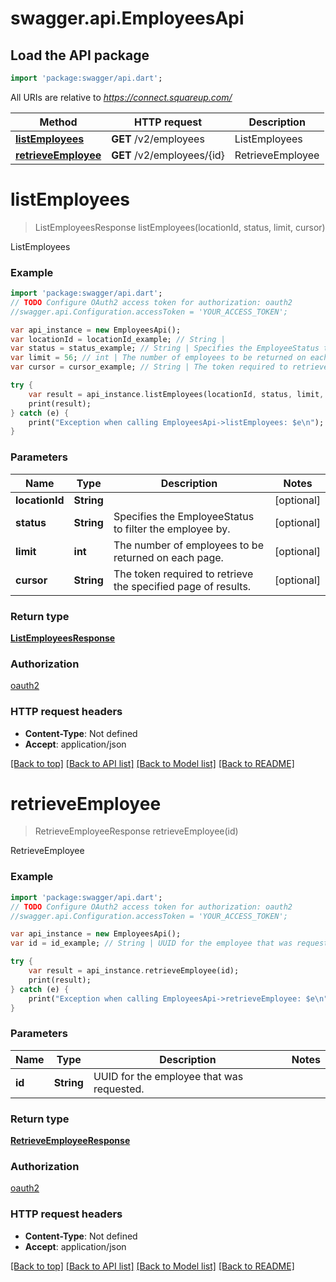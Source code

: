 # swagger.api.EmployeesApi

## Load the API package
```dart
import 'package:swagger/api.dart';
```

All URIs are relative to *https://connect.squareup.com/*

Method | HTTP request | Description
------------- | ------------- | -------------
[**listEmployees**](EmployeesApi.md#listEmployees) | **GET** /v2/employees | ListEmployees
[**retrieveEmployee**](EmployeesApi.md#retrieveEmployee) | **GET** /v2/employees/{id} | RetrieveEmployee

# **listEmployees**
> ListEmployeesResponse listEmployees(locationId, status, limit, cursor)

ListEmployees

### Example
```dart
import 'package:swagger/api.dart';
// TODO Configure OAuth2 access token for authorization: oauth2
//swagger.api.Configuration.accessToken = 'YOUR_ACCESS_TOKEN';

var api_instance = new EmployeesApi();
var locationId = locationId_example; // String | 
var status = status_example; // String | Specifies the EmployeeStatus to filter the employee by.
var limit = 56; // int | The number of employees to be returned on each page.
var cursor = cursor_example; // String | The token required to retrieve the specified page of results.

try {
    var result = api_instance.listEmployees(locationId, status, limit, cursor);
    print(result);
} catch (e) {
    print("Exception when calling EmployeesApi->listEmployees: $e\n");
}
```

### Parameters

Name | Type | Description  | Notes
------------- | ------------- | ------------- | -------------
 **locationId** | **String**|  | [optional] 
 **status** | **String**| Specifies the EmployeeStatus to filter the employee by. | [optional] 
 **limit** | **int**| The number of employees to be returned on each page. | [optional] 
 **cursor** | **String**| The token required to retrieve the specified page of results. | [optional] 

### Return type

[**ListEmployeesResponse**](ListEmployeesResponse.md)

### Authorization

[oauth2](../README.md#oauth2)

### HTTP request headers

 - **Content-Type**: Not defined
 - **Accept**: application/json

[[Back to top]](#) [[Back to API list]](../README.md#documentation-for-api-endpoints) [[Back to Model list]](../README.md#documentation-for-models) [[Back to README]](../README.md)

# **retrieveEmployee**
> RetrieveEmployeeResponse retrieveEmployee(id)

RetrieveEmployee

### Example
```dart
import 'package:swagger/api.dart';
// TODO Configure OAuth2 access token for authorization: oauth2
//swagger.api.Configuration.accessToken = 'YOUR_ACCESS_TOKEN';

var api_instance = new EmployeesApi();
var id = id_example; // String | UUID for the employee that was requested.

try {
    var result = api_instance.retrieveEmployee(id);
    print(result);
} catch (e) {
    print("Exception when calling EmployeesApi->retrieveEmployee: $e\n");
}
```

### Parameters

Name | Type | Description  | Notes
------------- | ------------- | ------------- | -------------
 **id** | **String**| UUID for the employee that was requested. | 

### Return type

[**RetrieveEmployeeResponse**](RetrieveEmployeeResponse.md)

### Authorization

[oauth2](../README.md#oauth2)

### HTTP request headers

 - **Content-Type**: Not defined
 - **Accept**: application/json

[[Back to top]](#) [[Back to API list]](../README.md#documentation-for-api-endpoints) [[Back to Model list]](../README.md#documentation-for-models) [[Back to README]](../README.md)

